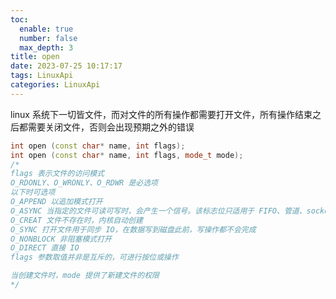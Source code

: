 ```yaml
---
toc:
  enable: true
  number: false
  max_depth: 3
title: open
date: 2023-07-25 10:17:17
tags: LinuxApi
categories: LinuxApi
---
```


linux 系统下一切皆文件，而对文件的所有操作都需要打开文件，所有操作结束之后都需要关闭文件，否则会出现预期之外的错误

```cpp
int open (const char* name, int flags);
int open (const char* name, int flags, mode_t mode);
/*
flags 表示文件的访问模式
O_RDONLY、O_WRONLY、O_RDWR 是必选项
以下时可选项
O_APPEND 以追加模式打开
O_ASYNC 当指定的文件可读可写时，会产生一个信号。该标志位只适用于 FIFO、管道、socket 和终端，不适用普通文件
O_CREAT 文件不存在时，内核自动创建
O_SYNC 打开文件用于同步 IO，在数据写到磁盘此前，写操作都不会完成
O_NONBLOCK 非阻塞模式打开
O_DIRECT 直接 IO
flags 参数取值并非是互斥的，可进行按位或操作

当创建文件时，mode 提供了新建文件的权限
*/
```